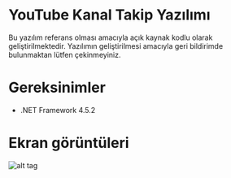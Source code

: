 # YouTube Kanal Takip Yazılımı
Bu yazılım referans olması amacıyla açık kaynak kodlu olarak geliştirilmektedir. Yazılımın geliştirilmesi amacıyla geri bildirimde bulunmaktan lütfen çekinmeyiniz.

# Gereksinimler
- .NET Framework 4.5.2

# Ekran görüntüleri
![alt tag](http://i.hizliresim.com/OMNda0.png)
